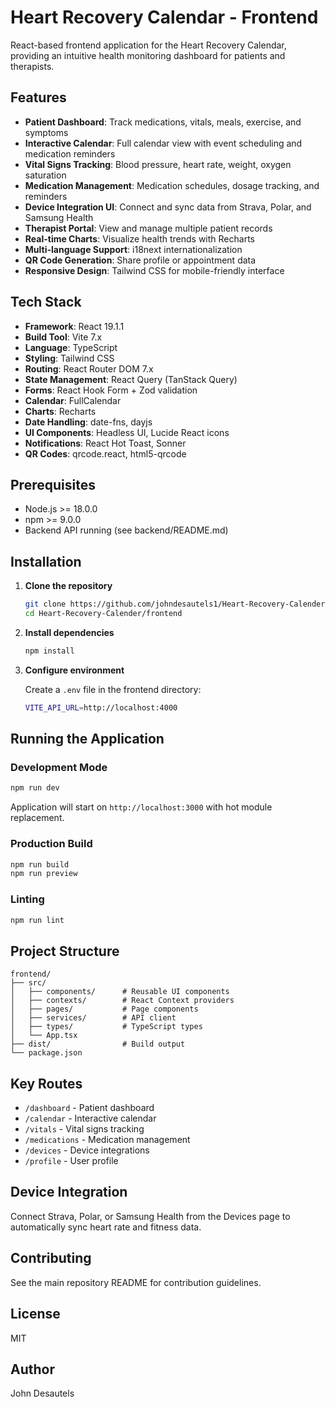 # Heart Recovery Calendar - Frontend

React-based frontend application for the Heart Recovery Calendar, providing an intuitive health monitoring dashboard for patients and therapists.

## Features

- **Patient Dashboard**: Track medications, vitals, meals, exercise, and symptoms
- **Interactive Calendar**: Full calendar view with event scheduling and medication reminders
- **Vital Signs Tracking**: Blood pressure, heart rate, weight, oxygen saturation
- **Medication Management**: Medication schedules, dosage tracking, and reminders
- **Device Integration UI**: Connect and sync data from Strava, Polar, and Samsung Health
- **Therapist Portal**: View and manage multiple patient records
- **Real-time Charts**: Visualize health trends with Recharts
- **Multi-language Support**: i18next internationalization
- **QR Code Generation**: Share profile or appointment data
- **Responsive Design**: Tailwind CSS for mobile-friendly interface

## Tech Stack

- **Framework**: React 19.1.1
- **Build Tool**: Vite 7.x
- **Language**: TypeScript
- **Styling**: Tailwind CSS
- **Routing**: React Router DOM 7.x
- **State Management**: React Query (TanStack Query)
- **Forms**: React Hook Form + Zod validation
- **Calendar**: FullCalendar
- **Charts**: Recharts
- **Date Handling**: date-fns, dayjs
- **UI Components**: Headless UI, Lucide React icons
- **Notifications**: React Hot Toast, Sonner
- **QR Codes**: qrcode.react, html5-qrcode

## Prerequisites

- Node.js >= 18.0.0
- npm >= 9.0.0
- Backend API running (see backend/README.md)

## Installation

1. **Clone the repository**
   ```bash
   git clone https://github.com/johndesautels1/Heart-Recovery-Calender.git
   cd Heart-Recovery-Calender/frontend
   ```

2. **Install dependencies**
   ```bash
   npm install
   ```

3. **Configure environment**

   Create a `.env` file in the frontend directory:
   ```bash
   VITE_API_URL=http://localhost:4000
   ```

## Running the Application

### Development Mode
```bash
npm run dev
```
Application will start on `http://localhost:3000` with hot module replacement.

### Production Build
```bash
npm run build
npm run preview
```

### Linting
```bash
npm run lint
```

## Project Structure

```
frontend/
├── src/
│   ├── components/      # Reusable UI components
│   ├── contexts/        # React Context providers
│   ├── pages/           # Page components
│   ├── services/        # API client
│   ├── types/           # TypeScript types
│   └── App.tsx
├── dist/                # Build output
└── package.json
```

## Key Routes

- `/dashboard` - Patient dashboard
- `/calendar` - Interactive calendar
- `/vitals` - Vital signs tracking
- `/medications` - Medication management
- `/devices` - Device integrations
- `/profile` - User profile

## Device Integration

Connect Strava, Polar, or Samsung Health from the Devices page to automatically sync heart rate and fitness data.

## Contributing

See the main repository README for contribution guidelines.

## License

MIT

## Author

John Desautels
